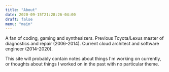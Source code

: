 ```yaml
---
title: "About"
date: 2020-09-15T21:28:26-04:00
draft: false
menu: "main"
---
```


A fan of coding, gaming and synthesizers. Previous Toyota/Lexus master of diagnostics and repair (2006-2014). Current cloud architect and software engineer (2014-2020).

This site will probably contain notes about things I'm working on currently, or thoughts about things I worked on in the past with no particular theme.
